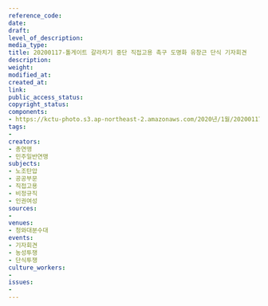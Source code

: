 ```yaml
---
reference_code: 
date: 
draft: 
level_of_description: 
media_type: 
title: 20200117-톨게이트 갈라치기 중단 직접고용 촉구 도명화 유창근 단식 기자회견
description: 
weight: 
modified_at: 
created_at: 
link: 
public_access_status: 
copyright_status: 
components:
- https://kctu-photo.s3.ap-northeast-2.amazonaws.com/2020년/1월/20200117-톨게이트+갈라치기+중단+직접고용+촉구+도명화+유창근+단식+기자회견/E5D_0265.jpg
tags:
- 
creators:
- 총연맹
- 민주일반연맹
subjects:
- 노조탄압
- 공공부문
- 직접고용
- 비정규직
- 인권여성
sources:
- 
venues:
- 청와대분수대
events:
- 기자회견
- 농성투쟁
- 단식투쟁
culture_workers:
- 
issues:
- 
---
```

